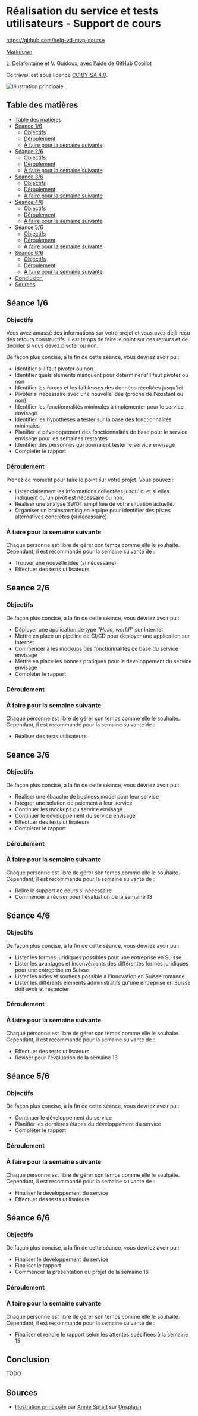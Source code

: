 # Réalisation du service et tests utilisateurs - Support de cours

<https://github.com/heig-vd-mvp-course>

[Markdown][course-material]

L. Delafontaine et V. Guidoux, avec l'aide de GitHub Copilot

Ce travail est sous licence [CC BY-SA 4.0][license].

![Illustration principale][illustration-principale]

## Table des matières

- [Table des matières](#table-des-matières)
- [Séance 1/6](#séance-16)
  - [Objectifs](#objectifs)
  - [Déroulement](#déroulement)
  - [À faire pour la semaine suivante](#à-faire-pour-la-semaine-suivante)
- [Séance 2/6](#séance-26)
  - [Objectifs](#objectifs-1)
  - [Déroulement](#déroulement-1)
  - [À faire pour la semaine suivante](#à-faire-pour-la-semaine-suivante-1)
- [Séance 3/6](#séance-36)
  - [Objectifs](#objectifs-2)
  - [Déroulement](#déroulement-2)
  - [À faire pour la semaine suivante](#à-faire-pour-la-semaine-suivante-2)
- [Séance 4/6](#séance-46)
  - [Objectifs](#objectifs-3)
  - [Déroulement](#déroulement-3)
  - [À faire pour la semaine suivante](#à-faire-pour-la-semaine-suivante-3)
- [Séance 5/6](#séance-56)
  - [Objectifs](#objectifs-4)
  - [Déroulement](#déroulement-4)
  - [À faire pour la semaine suivante](#à-faire-pour-la-semaine-suivante-4)
- [Séance 6/6](#séance-66)
  - [Objectifs](#objectifs-5)
  - [Déroulement](#déroulement-5)
  - [À faire pour la semaine suivante](#à-faire-pour-la-semaine-suivante-5)
- [Conclusion](#conclusion)
- [Sources](#sources)

## Séance 1/6

### Objectifs

Vous avez amassé des informations sur votre projet et vous avez déjà reçu des
retours constructifs. Il est temps de faire le point sur ces retours et de
décider si vous devez pivoter ou non.

De façon plus concise, à la fin de cette séance, vous devriez avoir pu :

- Identifier s'il faut pivoter ou non
- Identifier quels éléments manquent pour déterminer s'il faut pivoter ou non
- Identifier les forces et les faiblesses des données récoltées jusqu'ici
- Pivoter si nécessaire avec une nouvelle idée (proche de l'existant ou non)
- Identifier les fonctionnalités minimales à implémenter pour le service
  envisagé
- Identifier les hypothèses à tester sur la base des fonctionnalités minimales
- Planifier le développement des fonctionnalités de base pour le service
  envisagé pour les semaines restantes
- Identifier des personnes qui pourraient tester le service envisagé
- Compléter le rapport

### Déroulement

Prenez ce moment pour faire le point sur votre projet. Vous pouvez :

- Lister clairement les informations collectées jusqu'ici et si elles indiquent
  qu'un pivot est nécessaire ou non.
- Réaliser une analyse SWOT simplifiée de votre situation actuelle.
- Organiser un brainstorming en équipe pour identifier des pistes alternatives
  concrètes (si nécessaire).

### À faire pour la semaine suivante

Chaque personne est libre de gérer son temps comme elle le souhaite. Cependant,
il est recommandé pour la semaine suivante de :

- Trouver une nouvelle idée (si nécessaire)
- Effectuer des tests utilisateurs

## Séance 2/6

### Objectifs

De façon plus concise, à la fin de cette séance, vous devriez avoir pu :

- Déployer une application de type _"Hello, world!"_ sur Internet
- Mettre en place un pipeline de CI/CD pour déployer une application sur
  Internet
- Commencer à les mockups des fonctionnalités de base du service envisagé
- Mettre en place les bonnes pratiques pour le développement du service envisagé
- Compléter le rapport

### Déroulement

### À faire pour la semaine suivante

Chaque personne est libre de gérer son temps comme elle le souhaite. Cependant,
il est recommandé pour la semaine suivante de :

- Réaliser des tests utilisateurs

## Séance 3/6

### Objectifs

De façon plus concise, à la fin de cette séance, vous devriez avoir pu :

- Réaliser une ébauche de business model pour leur service
- Intégrer une solution de paiement à leur service
- Continuer les mockups du service envisagé
- Continuer le développement du service envisagé
- Effectuer des tests utilisateurs
- Compléter le rapport

### Déroulement

### À faire pour la semaine suivante

Chaque personne est libre de gérer son temps comme elle le souhaite. Cependant,
il est recommandé pour la semaine suivante de :

- Relire le support de cours si nécessaire
- Commencer à réviser pour l'évaluation de la semaine 13

## Séance 4/6

### Objectifs

De façon plus concise, à la fin de cette séance, vous devriez avoir pu :

- Lister les formes juridiques possibles pour une entreprise en Suisse
- Lister les avantages et inconvénients des différentes formes juridiques pour
  une entreprise en Suisse
- Lister les aides et soutiens possible à l'innovation en Suisse romande
- Lister les différents éléments administratifs qu'une entreprise en Suisse doit
  avoir et respecter

### Déroulement

### À faire pour la semaine suivante

Chaque personne est libre de gérer son temps comme elle le souhaite. Cependant,
il est recommandé pour la semaine suivante de :

- Effectuer des tests utilisateurs
- Réviser pour l'évaluation de la semaine 13

## Séance 5/6

### Objectifs

De façon plus concise, à la fin de cette séance, vous devriez avoir pu :

- Continuer le développement du service
- Planifier les dernières étapes du développement du service
- Compléter le rapport

### Déroulement

### À faire pour la semaine suivante

Chaque personne est libre de gérer son temps comme elle le souhaite. Cependant,
il est recommandé pour la semaine suivante de :

- Finaliser le développement du service
- Effectuer des tests utilisateurs

## Séance 6/6

### Objectifs

De façon plus concise, à la fin de cette séance, vous devriez avoir pu :

- Finaliser le développement du service
- Finaliser le rapport
- Commencer la présentation du projet de la semaine 16

### Déroulement

### À faire pour la semaine suivante

Chaque personne est libre de gérer son temps comme elle le souhaite. Cependant,
il est recommandé pour la semaine suivante de :

- Finaliser et rendre le rapport selon les attentes spécifiées à la semaine 15

## Conclusion

TODO

## Sources

- [Illustration principale][illustration-principale] par
  [Annie Spratt](https://unsplash.com/@anniespratt) sur
  [Unsplash](https://unsplash.com/photos/white-wall-tiles-in-close-up-photography-OZ2BNYfF_xM)

<!-- URLs -->

[course-material]:
	https://github.com/heig-vd-mvp-course/heig-vd-mvp-course/blob/main/13-projet-realisation-du-service-et-tests-utilisateurs/02-support-de-cours/README.md
[license]:
	https://github.com/heig-vd-mvp-course/heig-vd-mvp-course/blob/main/LICENSE.md
[illustration-principale]:
	https://images.unsplash.com/photo-1612538498488-226257115cc4?fit=crop&h=720
